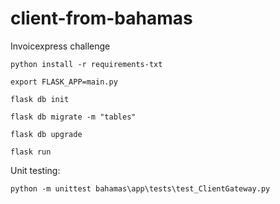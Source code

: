 # client-from-bahamas
 Invoicexpress challenge

`python install -r requirements-txt`

`export FLASK_APP=main.py`

`flask db init`

`flask db migrate -m "tables"`

`flask db upgrade`

`flask run` 

Unit testing:

`python -m unittest bahamas\app\tests\test_ClientGateway.py`